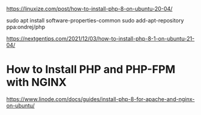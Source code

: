https://linuxize.com/post/how-to-install-php-8-on-ubuntu-20-04/

sudo apt install software-properties-common
sudo add-apt-repository ppa:ondrej/php


https://nextgentips.com/2021/12/03/how-to-install-php-8-1-on-ubuntu-21-04/


# How to Install PHP and PHP-FPM with NGINX
https://www.linode.com/docs/guides/install-php-8-for-apache-and-nginx-on-ubuntu/